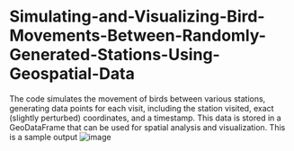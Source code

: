 # Simulating-and-Visualizing-Bird-Movements-Between-Randomly-Generated-Stations-Using-Geospatial-Data
The code simulates the movement of birds between various stations, generating data points for each visit, including the station visited, exact (slightly perturbed) coordinates, and a timestamp. This data is stored in a GeoDataFrame that can be used for spatial analysis and visualization.
This is a sample output
![image](https://github.com/user-attachments/assets/32fa6124-386b-4061-a6ff-139e0f349d8d)
